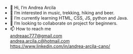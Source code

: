 - 👋 Hi, I’m Andrea Arcila
- 👀 I’m interested in music, trekking, hiking and beer.  
- 🌱 I’m currently learning HTML, CSS, JS, python and Java.
- 💞️ I’m looking to collaborate on project for beginners.
- 📫 How to reach me <br>
      andreaac777@gmail.com <br>
      andrea.arcila.c@hotmail.com <br>
      https://www.linkedin.com/in/andrea-arcila-cano/ <br>

<!---
andreaac777/andreaac777 is a ✨ special ✨ repository because its `README.md` (this file) appears on your GitHub profile.
You can click the Preview link to take a look at your changes.
--->

